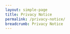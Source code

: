 ```yaml
---
layout: simple-page
title: Privacy Notice
permalink: /privacy-notice/
breadcrumb: Privacy Notice
---
```

